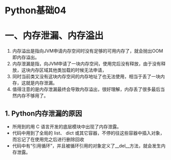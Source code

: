 # Python基础04

# 一、内存泄漏、内存溢出
1. 内存溢出是指向JVM申请内存空间时没有足够的可用内存了，就会抛出OOM即内存溢出。
2. 内存泄漏是指，向JVM申请了一块内存空间，使用完后没有释放，由于没有释放，这块内存区域其他类加载的时候无法申请，
3. 同时当前类又没有这块内存空间的内存地址了也无法使用，相当于丢了一块内存，这就是内存泄漏。
4. 值得注意的是内存泄漏最终会导致内存溢出，很好理解，内存丢了很多最后当然内存不够用了。

## 1. Python内存泄漏的原因
- 所用到的用 C 语言开发的底层模块中出现了内存泄露。
- 代码中用到了全局的 list、 dict 或其它容器，不停的往这些容器中插入对象，而忘记了在使用完之后进行删除回收
- 代码中有“引用循环”，并且被循环引用的对象定义了__del__方法，就会发生内存泄露。
